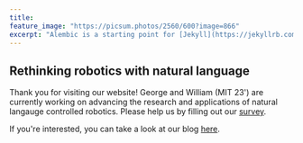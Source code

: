 ```yaml
---
title: 
feature_image: "https://picsum.photos/2560/600?image=866"
excerpt: "Alembic is a starting point for [Jekyll](https://jekyllrb.com/) projects. Rather than starting from scratch, this boilerplate is designed to get the ball rolling immediately. Install it, configure it, tweak it, push it."
---
```

## Rethinking robotics with natural language
Thank you for visiting our website! George and William (MIT 23') are currently working on advancing the research and applications of natural langauge controlled robotics. Please help us by filling out our [survey](https://www.youtube.com/watch?v=dQw4w9WgXcQ "this survey").

If you're interested, you can take a look at our blog [here](blog "here"). 
